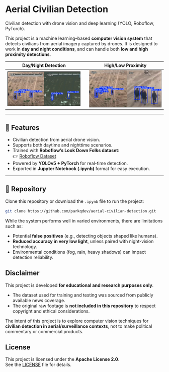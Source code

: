 # Aerial Civilian Detection

Civilian detection with drone vision and deep learning (YOLO, Roboflow, PyTorch).

This project is a machine learning–based **computer vision system** that detects civilians from aerial imagery captured by drones. It is designed to work in **day and night conditions**, and can handle both **low and high proximity detections**.  

| Day/Night Detection |  | High/Low Proximity |  
|-------------------|--|------------------|
| ![Day](./Files/768.png) | | ![High](./Files/769.png) |  










---

## 🚀 Features
- Civilian detection from aerial drone vision.
- Supports both daytime and nighttime scenarios.
- Trained with **Roboflow’s Look Down Folks dataset**:  
  👉 [Roboflow Dataset](https://universe.roboflow.com/folks/look-down-folks)
- Powered by **YOLOv5 + PyTorch** for real-time detection.
- Exported in **Jupyter Notebook (.ipynb)** format for easy execution.

---

## 📂 Repository
Clone this repository or download the `.ipynb` file to run the project:

```bash
git clone https://github.com/parkqdev/aerial-civilian-detection.git


```
While the system performs well in varied environments, there are limitations such as:
- Potential **false positives** (e.g., detecting objects shaped like humans).
- **Reduced accuracy in very low light**, unless paired with night-vision technology.
- Environmental conditions (fog, rain, heavy shadows) can impact detection reliability.
  
## Disclaimer

This project is developed **for educational and research purposes only**.  
- The dataset used for training and testing was sourced from publicly available news coverage.  
- The original raw footage is **not included in this repository** to respect copyright and ethical considerations.  

The intent of this project is to explore computer vision techniques for **civilian detection in aerial/surveillance contexts**, not to make political commentary or commercial products.  

## License

This project is licensed under the **Apache License 2.0**.  
See the [LICENSE](./LICENSE) file for details.


